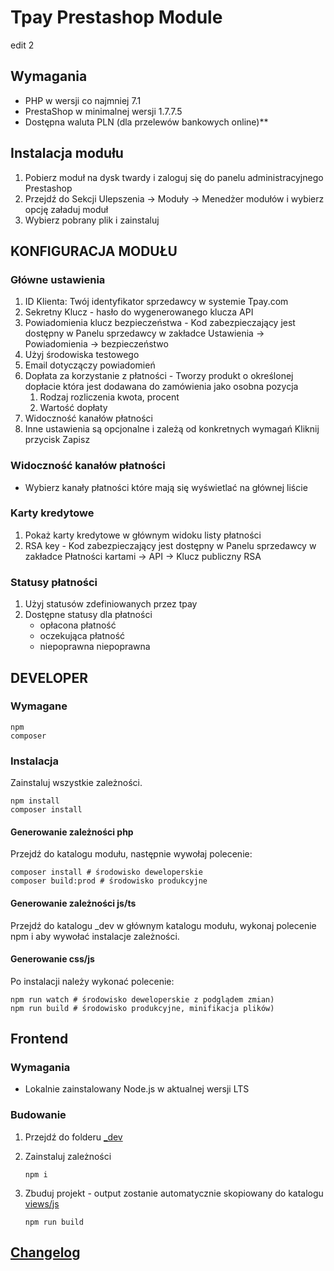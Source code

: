 # Tpay Prestashop Module

edit 2

## Wymagania

- PHP w wersji co najmniej 7.1
- PrestaShop w minimalnej wersji 1.7.7.5
- Dostępna waluta PLN (dla przelewów bankowych online)**

## Instalacja modułu

1. Pobierz moduł na dysk twardy i zaloguj się do panelu administracyjnego Prestashop
2. Przejdź do Sekcji Ulepszenia -> Moduły -> Menedżer modułów i wybierz opcję załaduj moduł
3. Wybierz pobrany plik i zainstaluj

## KONFIGURACJA MODUŁU

### Główne ustawienia
1. ID Klienta: Twój identyfikator sprzedawcy w systemie Tpay.com
2. Sekretny Klucz - hasło do wygenerowanego klucza API
3. Powiadomienia klucz bezpieczeństwa - Kod zabezpieczający jest dostępny w Panelu sprzedawcy w zakładce Ustawienia -> Powiadomienia -> bezpieczeństwo
4. Użyj środowiska testowego
5. Email dotyczączy powiadomień
6. Dopłata za korzystanie z płatności - Tworzy produkt o określonej dopłacie która jest dodawana do zamówienia jako osobna pozycja
    1. Rodzaj rozliczenia kwota, procent
    2. Wartość dopłaty
7. Widoczność kanałów płatności
8. Inne ustawienia są opcjonalne i zależą od konkretnych wymagań
   Kliknij przycisk Zapisz

### Widoczność kanałów płatności
- Wybierz kanały płatności które mają się wyświetlać na głównej liście

### Karty kredytowe
1. Pokaż karty kredytowe w głównym widoku listy płatności
2. RSA key - Kod zabezpieczający jest dostępny w Panelu sprzedawcy w zakładce Płatności kartami -> API -> Klucz publiczny RSA


### Statusy płatności
1. Użyj statusów zdefiniowanych przez tpay
2. Dostępne statusy dla płatności
    - opłacona płatność
    - oczekująca płatność
    - niepoprawna niepoprawna

## DEVELOPER

### Wymagane
```
npm
composer
```

### Instalacja
Zainstaluj wszystkie zależności.

```
npm install
composer install
```

#### Generowanie zależności php
Przejdź do katalogu modułu, następnie wywołaj polecenie:
```
composer install # środowisko deweloperskie
composer build:prod # środowisko produkcyjne
```
#### Generowanie zależności js/ts
Przejdź do katalogu _dev w głównym katalogu modułu, wykonaj polecenie npm i aby wywołać instalacje zależności.

#### Generowanie css/js
Po instalacji należy wykonać polecenie:
```
npm run watch # środowisko deweloperskie z podglądem zmian)
npm run build # środowisko produkcyjne, minifikacja plików)
```

## Frontend

### Wymagania

- Lokalnie zainstalowany Node.js w aktualnej wersji LTS

### Budowanie

1. Przejdź do folderu [_dev](_dev)
1. Zainstaluj zależności

    ```shell
    npm i
    ```

1. Zbuduj projekt - output zostanie automatycznie skopiowany do katalogu [views/js](views/js)

    ```shell
    npm run build
    ```

## [Changelog](./CHANGELOG.md)
